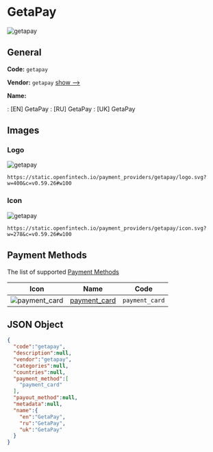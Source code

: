 
# GetaPay 
![getapay](https://static.openfintech.io/payment_providers/getapay/logo.svg?w=400&c=v0.59.26#w100)  

## General 
 
**Code:** `getapay` 
 
**Vendor:** `getapay` [show -->](/vendors/getapay/) 
 
**Name:** 
 
:	[EN] GetaPay 
:	[RU] GetaPay 
:	[UK] GetaPay 
 

## Images 

### Logo 
 
![getapay](https://static.openfintech.io/payment_providers/getapay/logo.svg?w=400&c=v0.59.26#w100)  

```
https://static.openfintech.io/payment_providers/getapay/logo.svg?w=400&c=v0.59.26#w100
```  

### Icon 
 
![getapay](https://static.openfintech.io/payment_providers/getapay/icon.svg?w=278&c=v0.59.26#w100)  

```
https://static.openfintech.io/payment_providers/getapay/icon.svg?w=278&c=v0.59.26#w100
```  

## Payment Methods 
 
The list of supported [Payment Methods](/payment-methods/) 

|Icon|Name|Code| 
|:---:|:---:|:---:| 
|![payment_card](https://static.openfintech.io/payment_methods/payment_card/icon.svg?w=278&c=v0.59.26#w100) |[payment_card](/payment-methods/payment_card/)|`payment_card`| 
 

## JSON Object 

```json
{
  "code":"getapay",
  "description":null,
  "vendor":"getapay",
  "categories":null,
  "countries":null,
  "payment_method":[
    "payment_card"
  ],
  "payout_method":null,
  "metadata":null,
  "name":{
    "en":"GetaPay",
    "ru":"GetaPay",
    "uk":"GetaPay"
  }
}
```  
